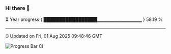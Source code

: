 ### Hi there 👋

⏳ Year progress { █████████████████▁▁▁▁▁▁▁▁▁▁▁▁▁ } 58.19 %

---

⏰ Updated on Fri, 01 Aug 2025 09:48:46 GMT

![Progress Bar CI](https://github.com/IshwaranRudhara/GIT-ACTION/workflows/Progress%20Bar%20CI/badge.svg)
